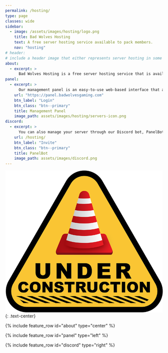 ```yaml
---
permalink: /hosting/
type: page
classes: wide
sidebar:
  - image: /assets/images/hosting/logo.png
    title: Bad Wolves Hosting
    text: A free server hosting service available to pack members.
    nav: "hosting"
# header:
# include a header image that either represents server hosting in some way, or shows what games can be played
about:
  - excerpt: >
      Bad Wolves Hosting is a free server hosting service that is available to all pack members. Our goal is to provide a reliable, professional-grade hosting platform for members to use for playing games together without any of the costs. All pack members are eligible to request a server, and we will do our best to accommodate your needs.
panel:
  - excerpt: >
      Our management panel is an easy-to-use web-based interface that allows you to manage your server, view logs, and more. You can access the panel by clicking the button below.
    url: "https://panel.badwolvesgaming.com"
    btn_label: "Login"
    btn_class: "btn--primary"
    title: Management Panel
    image_path: assets/images/hosting/servers-icon.png
discord:
  - excerpt: >
      You can also manage your server through our Discord bot, PanelBot. PanelBot allows you to start, stop, and restart your server, as well as view logs and more. You can invite PanelBot to your server by clicking the button below.
    url: /hosting/
    btn_label: "Invite"
    btn_class: "btn--primary"
    title: PanelBot
    image_path: assets/images/discord.png
---
```


![Under Construction](/assets/images/under-construction.png "Under Construction"){: .text-center}

{% include feature_row id="about" type="center" %}

{% include feature_row id="panel" type="left" %}

{% include feature_row id="discord" type="right" %}

